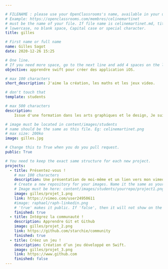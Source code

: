 ```yaml
---

# FILENAME : please use your OpenClassrooms's name, available in your url.
# Example: https://openclassrooms.com/membres/celinemartinet
# must be the name of your file. If file name is celinemartinet.md, title is celinemartinet.
# lowercase, no blank space, Capital case or special character.
title: gilles

# First name or full name
name: Gilles Sagot
date: 2020-12-26 15:25

# One line.
# If you need more space, go to the next line and add 4 spaces on the left, as in 'description'.
objective: apprendre swift pour créer des application iOS.

# max 100 characters
short_description: J'aime la création, les maths et les jeux video.

# don't touch that
template: students

# max 500 characters
description:
    Issue d'une formation dans les arts graphiques et le design, Je suis aussi Infographiste 3D.

# image must be located in content/images/students
# name should be the same as this file. Eg: celinemartinet.png
# max size: 200ko
image: gilles.jpg

# Change this to True when you do you pull request.
public: True

# You need to keep the exact same structure for each new project.
projects:
  - title: Présentez-vous !
    # max 100 characters
    description: Une présentation de moi-même et un lien vers mon vimeo.
    # Create a new repository for your images. Name it the same as your nickname and profile picture.
    # Image must be here: content/images/students/yourrepo/project1.png
    image: gilles/projet_1.png
    link: https://vimeo.com/user24950611
    #image: raphael/raph-linkedin.png
    # 'true' makes it public. If 'false', then it will not show on the website.
    finished: true
  - title: Intégrez la communauté !
    description: Apprendre Git et Github
    image: gilles/projet_2.png
    link: https://github.com/starchie/community
    finished: true
  - title: Créez un jeu !
    description: Création d’un jeu développé en Swift.
    image: gilles/projet_3.png
    link: https://www.github.com
    finished: false
---
```

